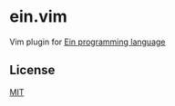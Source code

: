 # ein.vim

Vim plugin for [Ein programming language](https://github.com/ein-lang/ein)

## License

[MIT](LICENSE)
